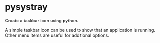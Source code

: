pysystray
=========

Create a taskbar icon using python.

A simple taskbar icon can be used to show that an application is running.
Other menu items are useful for additional options.
